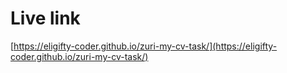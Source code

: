 # Live link
[https://eligifty-coder.github.io/zuri-my-cv-task/](https://eligifty-coder.github.io/zuri-my-cv-task/)
